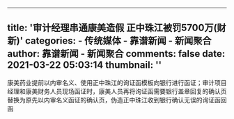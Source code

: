 
---
title: '审计经理串通康美造假 正中珠江被罚5700万(财新)'
categories: 
    - 传统媒体
    - 靠谱新闻 - 新闻聚合
author: 靠谱新闻 - 新闻聚合
comments: false
date: 2021-03-22 05:03:14
thumbnail: ''
---

<div>   
康美药业提前以内审名义、使用正中珠江的询证函模板向银行进行函证；审计项目经理和康美财务人员现场函证时，康美人员再将询证函需要银行盖章回复的确认页替换为原先以内审名义函证的确认页，伪造正中珠江收到银行确认无误的询证函回函  
</div>
            